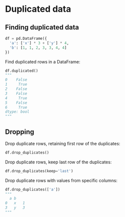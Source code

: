 # Duplicated data

## Finding duplicated data

```py
df = pd.DataFrame({
  'a': ['x'] * 3 + ['y'] * 4, 
  'b': [1, 1, 2, 3, 3, 4, 4]
})
```

Find duplicated rows in a DataFrame:
```py
df.duplicated()
"""
0    False
1     True
2    False
3    False
4     True
5    False
6     True
dtype: bool
"""
```


## Dropping

Drop duplicate rows, retaining first row of the duplicates:
```py
df.drop_duplicates()
```

Drop duplicate rows, keep last row of the duplicates:
```py
df.drop_duplicates(keep='last')
```

Drop duplicate rows with values from specific columns:
```py
df.drop_duplicates(['a'])
"""
  a	b
0	x	1
3	y	3
"""
```
